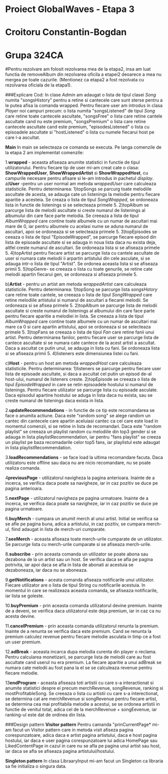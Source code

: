 # Proiect GlobalWaves  - Etapa 3
# Croitoru Constantin-Bogdan
# Grupa 324CA

#Pentru rezolvare am folosit rezolvarea mea de la etapa2, insa am luat functia de removeAlbum din rezolvarea oficila a etapei2 deoarece a mea nu mergea pe toate cazurile. (Mentionez ca  etapa2 a fost rezolvata cu rezolvarea oficiala de la etapa1).

###Explicare Cod:
In clase *Admin* am adaugat o lista de tipul clasei *Song* numita "songsHistory" pentru a retine si cantecele care sunt sterse pentru a le putea afisa la comanda wrapped.
Pentru fiecare user am introdus in clasa *Player* noi campuri precum: o lista numita "songsListened" de tipul *Song* care retine toate cantecele ascultate, "songsFree" o lista care retine cantele ascultate cand nu este premium, "songsPremium" o lista care retine cantecele ascultate cand este premium, "episodesListened" o lista cu episoadele ascultate si "hostListened" o lista cu numele fiecarui host pe care l-a ascultat.

**Main**
In main se selecteaza ce comanda se executa. Pe langa comenzile de la etapa 2 am implementat comenzile:

1.**wrapped** - aceasta afiseaza anumite statistici in functie de tipul utilizatorului. Pentru fiecare tip de user mi-am creat cate o clasa: **ShowWrappedUser**, **ShowWrappedArtist** si  **ShowWrappedHost**,  cu campurile necesare pentru afisare si le-am introdus in pachetul *display*.
a)**User** -pentru un user normal am metoda *wrappedUser* care calculeaza statisticile. Pentru determinarea:
	1)topSongs se parcurg toate melodiile ascultate de acesta, se adauga cate un listenings la melodie pentru fiecare aparitie a acesteia. Se creaza o lista de tipul *SongWrapped*, se ordoneaza lista in functie de listenings si se selecteaza primele 5.
	2)topAlbum se parcurge lista de melodii ascultate si creste numarul de listenings al albumului din care face parte melodia. Se creeaza a lista de tipul *AlbumWrapped* care contine toate albumele cu un numar de ascultari mai mare de 0, iar pentru albumele cu acelasi nume se aduna numarul de ascultari, apoi se ordoneaza si se selecteaza primele 5. 
	3)topEpisodes se ceeaza o lista de tipul "EpisodeWrapped", se parcurge fiecare episod din lista de episoade ascultate si se adauga in noua lista daca nu exista deja, altfel creste numarul de ascultari. Se ordoneaza lista si se afiseaza primele 5.
	4)topArtist pentru fiecare artist se parcurge lista cu cantele ascultate de user si numara cate melodii ii arpartin artistului din cele asculate, si se adauga intr-o lista de tipul "Artist". Se ordonea aceasta lista si se afiseaza primii 5.
	5)topGenre- se creeaza o lista cu toate genurile, se retine cate melodii apartin fiecarui gen, se ordoneaza si afiseaza primele 5.

b)**Artist** - pentru un artist am metoda *wrappedArtist* care calculeaza statisticile. Pentru determinarea:
	1)topSong se parcurge lista *songsHstory* care retine toate cantele, se creeaza o lista de tipul *SongWrapped* care retine melodiile artistului si numarul de ascultari a fiecarei melodii. Se ordoneaza si se afisea primele 5.
	2)topAlbum se parcurge lista de melodii ascultate si creste numarul de listenings al albumului din care face parte pentru fiecare aparitie a melodiei in lista. Se creeaza a lista de tipul *AlbumWrapped* care contine toate albumele cu un numar de ascultari mai mare ca 0 si care apartin artistului, apoi se ordoneaza si se selecteaza primele 5.
	3)topFans se creeaza o lista de tipul *Fan* care retine fanii unui artist. Pentru determinarea fanilor, pentru fiecare user se parcurge lista de cantece ascultate si se numara cate cantece de la acest artist a ascultat. Daca a ascultat ce putin unul, se adauga in lista cu fani. Se ordoneaza lista si se afiseaza primii 5.
	4)listeners este dimensiunea listei cu fani.
	
c)**Host** - pentru un host am metoda *wrappedHost* care calculeaza statisticile. Pentru determinarea: 
	1)listeners se parcurge pentru fiecare user lista de episoade ascultate, si daca a ascultat cel putin un episod de-al host-ului, numarul de listeners creste.
	2)topEpisode se creeaza o lista de tipul *EpisodeWrapped* in care se retin episoadele hostului si numarul de listenings. Pentru fiecare utilizator se parcurge lista cu episoade asculate. Daca episodul apartine hostului se aduga in lista daca nu exista, sau se creste numarul de listenings daca exista in lista.
	
2.**updateRecommendations** - in functie de ce tip este recomandarea se face o anumita actiune. Daca este "random song" se alege random un cantec din cantecele care apartin aceluiasi cantec ca cel care este load in momentul comenzii, si se retine in lista de recomandari. Daca este "random playlist" se creeaza un playlist random cu melodiile din top3 gender si se adauga in lista playlistRecommendation, iar pentru "fans playlist" se creeza un playlist pe baza recomadarile celor top5 fans, iar playlistul este adaugat in lista playlistRecommendation.

3.**loadRecommendations** - se face load la ultima recomandare facuta. Daca utilizatoru este offline sau daca nu are nicio recomandare, nu se poate realiza comanda.

4**previousPage** - utilizatorul navigheza la pagina anterioara. Inainte de a incerca, se verifica daca poate sa navigheze, iar in caz pozitiv se duce pe pagina anterioara.

5.**nextPage** - utilizatorul navigheza pe pagina urmatoare. Inainte de a incerca, se verifica daca poate sa navigheze, iar in caz pozitiv se duce pe pagina urmatoare.

6.**buyMerch** - cumpara un anumit merch al unui artist. Initial se verifica sa se afle pe pagina buna, adica a artistului, in caz pozitiv, se cumpara merch-ul, fiind adaugat in lista de merch-uri cumparate.

7.**seeMerch** - aceasta afiseaza toate merch-urile cumparate de un utilizator. Se parcurge lista cu merch-urile cumparate si se afiseaza merch-urile.

8.**subscribe** - prin aceasta comanda un utilizator se poate abona sau dezabona de la un artist sau un host. Se verifica daca se afla pe pagina potrivita, iar apoi daca se afla in lista de abonati ai acestuia se dezaboneaza, iar daca nu se aboneaza.

9.**getNotifications** - aceata comanda afiseaza notificarile unui utilizator. Fiecare utilizator are o lista de tipul String cu notificarile acestuia. In momentul in care se realizeaza aceasta comanda, se afiseaza notificarile, iar lista se goleste.

10.**buyPremium** - prin aceasta comanda utilizatorul devine premium. Inainte de a deveni, se verifica daca utilizatorul este deja premium, iar in caz ca nu acesta devine.

11.**cancelPremium** - prin aceasta comanda utilizatorul renunta la premium. Inainte de a renunta se verifica daca este premium. Cand se renunta la premium calculez revenue pentru fiecare melodie asculata in timp ce a fost un user premium.

12.**adBreak** - aceasta incarca dupa melodia curenta din player o reclama. Pentru calcularea monetizarii, se parcurge lista de melodii care au fost ascultate cand userul nu era premium. La fiecare aparitie a unui adBreak se numara cate melodii au fost pana la el se se calculeaza revenue pentru fiecare melodie.

13**endProgram** - aceasta afiseaza toti artistii cu care s-a interactionat si anumite statistici despre ei precum merchRevenue, songRevenue, ranking si mostProfitableSong. Se creeaza o lista cu artistii cu care s-a interectionat, se determina cat are merchRevenue si songRevenue pentru fiecare artist, se determina cea mai profitabila melodie a acestui, se se ordonea artistii in functie de venitul total, adica cel de la merchRevenue + songEevenue, iar ranking-ul este dat de ordinea din lista.



###Design pattern
**Visitor pattern**
Pentru camanda "prinCurrentPage* mi-am facut un Visitor pattern care in metoda visit afiseza pagina corespunzatoare, adica daca e artist pagina artistului, daca e host pagina hostului, iar daca e user pagina corespunzatoare lui adica HomePage sau LikedContentPage in cazul in care nu se afla pe pagina unui artist sau host, iar daca se afla se afiseaza pagina artistului/hostului.

**Singleton pattern**
In clasa LibraaryInput mi-am facut un Singleton ca libraria sa fie initializa o singura data.





